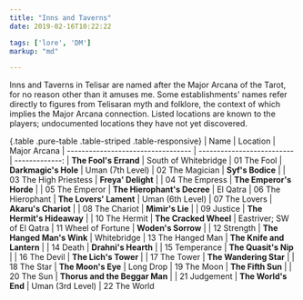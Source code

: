 ```yaml
---
title: "Inns and Taverns"
date: 2019-02-16T10:22:22

tags: ['lore', 'DM']
markup: "md"

---
```


Inns and Taverns in Telisar are named after the Major Arcana of the Tarot, for no reason other than it amuses me. Some establishments' names
refer directly to figures from Telisaran myth and folklore, the context of which implies the Major Arcana connection. Listed locations are 
known to the players; undocumented locations they have not yet discovered.

{.table .pure-table .table-striped .table-responsive}
| Name                               | Location                   | Major Arcana
| ---------------------------------- | -------------------------- | -------------:
| **The Fool's Errand**              | South of Whitebridge       | 01 The Fool
| **Darkmagic's Hole**               | Uman (7th Level)           | 02 The Magician
| **Syf's Bodice**                   |                            | 03 The High Priestess
| **Freya' Delight**                 |                            | 04 The Empress
| **The Emperor's Horde**            |                            | 05 The Emperor
| **The Hierophant's Decree**        | El Qatra                   | 06 The Hierophant
| **The Lovers' Lament**             | Uman (6th Level)           | 07 The Lovers
| **Akaru's Chariot**                |                            | 08 The Chariot
| **Mimir's Lie**                    |                            | 09 Justice
| **The Hermit's Hideaway**          |                            | 10 The Hermit
| **The Cracked Wheel**              | Eastriver; SW of El Qatra  | 11 Wheel of Fortune
| **Woden's Sorrow**                 |                            | 12 Strength
| **The Hanged Man's Wink**          | Whitebridge                | 13 The Hanged Man
| **The Knife and Lantern**          |                            | 14 Death
| **Drahni's Hearth**                |                            | 15 Temperance
| **The Quasit's Nip**               |                            | 16 The Devil
| **The Lich's Tower**               |                            | 17 The Tower
| **The Wandering Star**             |                            | 18 The Star
| **The Moon's Eye**                 | Long Drop                  | 19 The Moon
| **The Fifth Sun**                  |                            | 20 The Sun
| **Thorus and the Beggar Man**      |                            | 21 Judgement
| **The World's End**                | Uman (3rd Level)           | 22 The World
